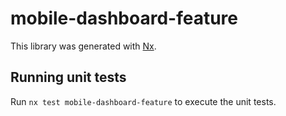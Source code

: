 # mobile-dashboard-feature

This library was generated with [Nx](https://nx.dev).

## Running unit tests

Run `nx test mobile-dashboard-feature` to execute the unit tests.
